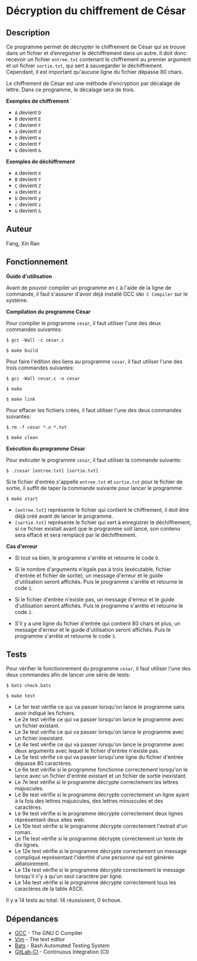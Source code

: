 # Décryption du chiffrement de César

## Description

Ce programme permet de décrypter le chiffrement de César qui se trouve dans un fichier et d’enregistrer le déchiffrement dans un autre. Il doit donc recevoir un fichier ```entree.txt``` contenant le chiffrement au premier argument et un fichier ```sortie.txt```, qui sert à sauvegarder le déchiffrement. Cependant, il est important qu'aucune ligne du fichier dépasse 80 chars.

Le chiffrement de César est une méthode d'encryption par décalage de lettre. Dans ce programme, le décalage sera de trois. 

**Exemples de chiffrement**

* ```A``` devient ```D```
* ```B``` devient ```E```
* ```C``` devient ```F```
* ```a``` devient ```d```
* ```b``` devient ```e```
* ```c``` devient ```f```
* ```&``` devient ```&```

**Exemples de déchiffrement**

* ```A``` devient ```X```
* ```B``` devient ```Y```
* ```C``` devient ```Z```
* ```a``` devient ```x```
* ```b``` devient ```y```
* ```c``` devient ```z```
* ```&``` devient ```&```


## Auteur

Fang, Xin Ran

  
## Fonctionnement

**Guide d'utilisation**

Avant de pouvoir compiler un programme en ```C``` à l'aide de la ligne de commande, il faut s'assurer d'avoir déjà installé GCC ```GNU C Compiler``` sur le système.


**Compilation du programme César**

Pour compiler le programme ```cesar```, il faut utiliser l'une des deux commandes suivantes:

```
$ gcc -Wall -c cesar.c
```

```
$ make build
```


Pour faire l'édition des liens au programme ```cesar```, il faut utiliser l'une des trois commandes suivantes:

```
$ gcc -Wall cesar.c -o cesar
```

```
$ make
```

```
$ make link
```


Pour effacer les fichiers créés, il faut utiliser l'une des deux commandes suivantes:

```
$ rm -f cesar *.o *.txt
```

```
$ make clean
```


**Exécution du programme César**

Pour exécuter le programme ```cesar```, il faut utiliser la commande suivante:

```
$ ./cesar [entree.txt] [sortie.txt]
```

Si le fichier d'entrée s'appelle ```entree.txt``` et ```sortie.txt``` pour le fichier de sortie, il suffit de taper la commande suivante pour lancer le programme:

```
$ make start
```

* ```[entree.txt]``` représente le fichier qui contient le chiffrement, il doit être déjà créé avant de lancer le programme.
* ```[sortie.txt]``` représente le fichier qui sert à enregistrer le déchiffrement, si ce fichier existait avant que le programme soit lancé, son contenu sera effacé et sera remplacé par le déchiffrement.
  

**Cas d'erreur**

* Si tout va bien, le programme s'arrête et retourne le code ```0```.

* Si le nombre d'arguments n'égale pas à trois (exécutable, fichier d'entrée et fichier de sorite), un message d'erreur et le guide d'utilisation seront affichés. Puis le programme s'arrête et retourne le code ```1```.

* Si le fichier d'entrée n'existe pas, un message d'erreur et le guide d'utilisation seront affichés. Puis le programme s'arrête et retourne le code ```2```. 

* S'il y a une ligne du fichier d'entrée qui contient 80 chars et plus, un message d'erreur et le guide d'utilisation seront affichés. Puis le programme s'arrête et retourne le code ```3```. 


## Tests

Pour vérifier le fonctionnement du programme ```cesar```, il faut utiliser l'une des deux commandes afin de lancer une série de tests:

```
$ bats check.bats
```

```
$ make test
```

* Le 1er test vérifie ce qui va passer lorsqu'on lance le programme sans avoir indiqué les fichiers.
* Le 2e test vérifie ce qui va passer lorsqu'on lance le programme avec un fichier existant.
* Le 3e test vérifie ce qui va passer lorsqu'on lance le programme avec un fichier inexistant.
* Le 4e test vérifie ce qui va passer lorsqu'on lance le programme avec deux arguments avec lequel le fichier d'entrée n'existe pas. 
* Le 5e test vérifie ce qui va passer lorsqu'une ligne du fichier d'entrée dépasse 80 caractères.
* Le 6e test vérifie si le programme fonctionne correctement lorsqu'on le lance avec un fichier d'entrée existant et un fichier de sortie inexistant.
* Le 7e test vérifie si le programme décrypte correctement les lettres majuscules.
* Le 8e test vérifie si le programme décrypte correctement un ligne ayant à la fois des lettres majuscules, des lettres minuscules et des caractères.
* Le 9e test vérifie si le programme décrypte correctement deux lignes réprésentant deux sites web.
* Le 10e test vérifie si le programme décrypte correctement l'extrait d'un roman.
* Le 11e test vérifie si le programme décrypte correctement un texte de dix lignes.
* Le 12e test vérifie si le programme décrypte correctement un message compliqué représentant l'identité d'une personne qui est générée aléatoirement.
* Le 13e test vérifie si le programme décrypte correctement le message lorsqu'il n'y a qu'un seul caractère par ligne.
* Le 14e test vérifie si le programme décrypte correctement tous les caractères de la table ASCII.

Il y a 14 tests au total: 14 réussissent, 0 échoue.

## Dépendances

* [GCC](https://gcc.gnu.org/) - The GNU C Compiler
* [Vim](https://www.vimorg/) - The text editor
* [Bats](https://github.com/bats-core/bats-core/) - Bash Automated Testing System
* [GitLab-CI](https://docs.gitlab.com/ee/ci/) - Continuous Integration (CI)

